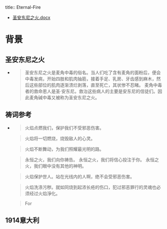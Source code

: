 title:: Eternal-Fire

- [圣安东尼之火.docx](../assets/圣安东尼之火_1630855461593_0.docx)
# 背景
## 圣安东尼之火
-
  > 圣安东尼之火是麦角中毒的俗名。当人们吃了含有麦角的面粉后，便会中毒发病，开始四肢和肌肉抽筋，接着手足、乳房、牙齿感到麻木，然后这些部位的肌肉逐渐溃烂剥落，直至死亡，其状惨不忍睹。 麦角中毒者的救命恩人是圣·安东尼。救治这些病人的主要是安东尼的信徒们。因此麦角碱中毒又被称为圣安东尼之火。
## 祷词参考
-
  > 火焰点燃我们，保护我们不受邪恶伤害。
  
  > 火焰将一切燃烧，烧毁敌人的心灵。
  
  > 火焰不断舞动，为我们照耀最光明的路。
  
  > 永恒之火，我们向你祷告。
  > 永恒之火，我们将信心投注于你。
  > 永恒之火，我们眼中没有其他的神明。
  
  > 火焰保护世人。站在光线内的人啊，绝不会受邪恶伤害。
  
  > 火焰洗涤污秽。就如同烧到起浓长疮的伤口，犯过邪恶罪行的灵魂也必须经过火焰淨化。
  
  > For
## 1914意大利